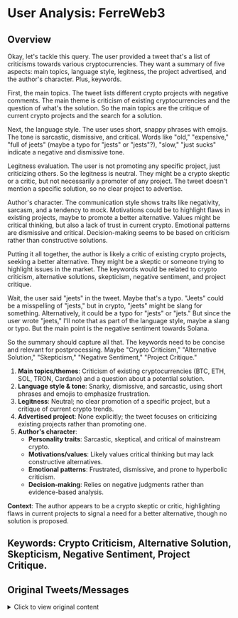 # User Analysis: FerreWeb3

## Overview

<think>
Okay, let's tackle this query. The user provided a tweet that's a list of criticisms towards various cryptocurrencies. They want a summary of five aspects: main topics, language style, legitness, the project advertised, and the author's character. Plus, keywords.

First, the main topics. The tweet lists different crypto projects with negative comments. The main theme is criticism of existing cryptocurrencies and the question of what's the solution. So the main topics are the critique of current crypto projects and the search for a solution.

Next, the language style. The user uses short, snappy phrases with emojis. The tone is sarcastic, dismissive, and critical. Words like "old," "expensive," "full of jeets" (maybe a typo for "jests" or "jests"?), "slow," "just sucks" indicate a negative and dismissive tone.

Legitness evaluation. The user is not promoting any specific project, just criticizing others. So the legitness is neutral. They might be a crypto skeptic or a critic, but not necessarily a promoter of any project. The tweet doesn't mention a specific solution, so no clear project to advertise.

Author's character. The communication style shows traits like negativity, sarcasm, and a tendency to mock. Motivations could be to highlight flaws in existing projects, maybe to promote a better alternative. Values might be critical thinking, but also a lack of trust in current crypto. Emotional patterns are dismissive and critical. Decision-making seems to be based on criticism rather than constructive solutions.

Putting it all together, the author is likely a critic of existing crypto projects, seeking a better alternative. They might be a skeptic or someone trying to highlight issues in the market. The keywords would be related to crypto criticism, alternative solutions, skepticism, negative sentiment, and project critique.

Wait, the user said "jeets" in the tweet. Maybe that's a typo. "Jeets" could be a misspelling of "jests," but in crypto, "jeets" might be slang for something. Alternatively, it could be a typo for "jests" or "jets." But since the user wrote "jeets," I'll note that as part of the language style, maybe a slang or typo. But the main point is the negative sentiment towards Solana.

So the summary should capture all that. The keywords need to be concise and relevant for postprocessing. Maybe "Crypto Criticism," "Alternative Solution," "Skepticism," "Negative Sentiment," "Project Critique."
</think>

1. **Main topics/themes**: Criticism of existing cryptocurrencies (BTC, ETH, SOL, TRON, Cardano) and a question about a potential solution.  
2. **Language style & tone**: Snarky, dismissive, and sarcastic, using short phrases and emojis to emphasize frustration.  
3. **Legitness**: Neutral; no clear promotion of a specific project, but a critique of current crypto trends.  
4. **Advertised project**: None explicitly; the tweet focuses on criticizing existing projects rather than promoting one.  
5. **Author's character**:  
   - **Personality traits**: Sarcastic, skeptical, and critical of mainstream crypto.  
   - **Motivations/values**: Likely values critical thinking but may lack constructive alternatives.  
   - **Emotional patterns**: Frustrated, dismissive, and prone to hyperbolic criticism.  
   - **Decision-making**: Relies on negative judgments rather than evidence-based analysis.  

**Context**: The author appears to be a crypto skeptic or critic, highlighting flaws in current projects to signal a need for a better alternative, though no solution is proposed.  

**Keywords**: Crypto Criticism, Alternative Solution, Skepticism, Negative Sentiment, Project Critique.
---
## Original Tweets/Messages

<details>
<summary>Click to view original content</summary>

| Type | Content |
|------|---------|
| messages | BTC is old

ETH is expensive

SOL is full of jeets

TRON is slow

Cardano just sucks

What's the solution? 👀 |

</details>
